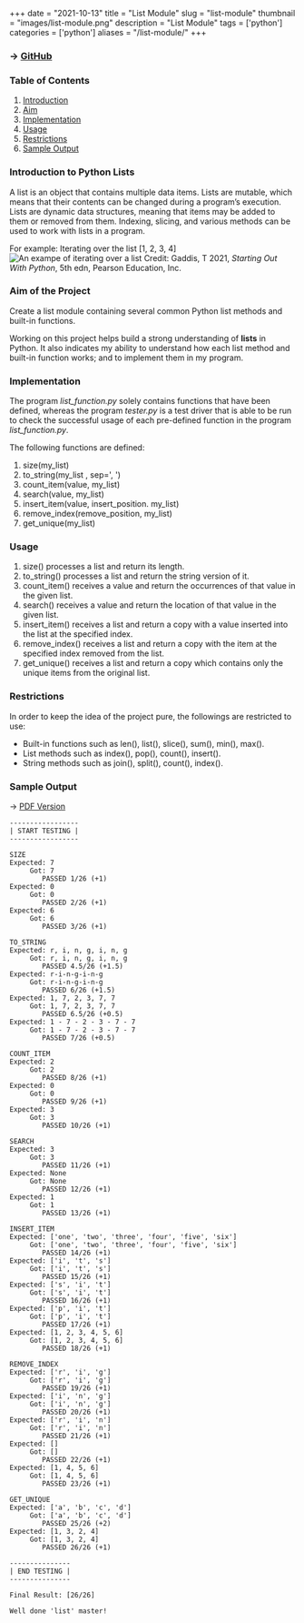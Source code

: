 +++
date = "2021-10-13"
title = "List Module"
slug = "list-module"
thumbnail = "images/list-module.png"
description = "List Module"
tags = ['python']
categories = ['python']
aliases = "/list-module/"
+++

### → [GitHub](https://github.com/tanducmai/list-module)

### Table of Contents

1. [Introduction](#introduction-to-python-lists)
1. [Aim](#aim-of-the-project)
1. [Implementation](#implementation)
1. [Usage](#usage)
1. [Restrictions](#restrictions)
1. [Sample Output](#sample-output)

### Introduction to Python Lists

A list is an object that contains multiple data items. Lists are mutable, which
means that their contents can be changed during a program’s execution. Lists are
dynamic data structures, meaning that items may be added to them or removed from
them. Indexing, slicing, and various methods can be used to work with lists in a
program.

For example: Iterating over the list [1, 2, 3, 4]
![An exampe of iterating over a list](/images/list-module.png)
Credit: Gaddis, T 2021, *Starting Out With Python*, 5th edn, Pearson Education,
Inc.

### Aim of the Project

Create a list module containing several common Python list methods and built-in
functions.

Working on this project helps build a strong understanding of **lists** in
Python. It also indicates my ability to understand how each list method and
built-in function works; and to implement them in my program.

### Implementation

The program *list_function.py* solely contains functions that have been defined,
whereas the program *tester.py* is a test driver that is able to be run to check
the successful usage of each pre-defined function in the program
*list_function.py*.

The following functions are defined:

1. size(my_list)
1. to_string(my_list , sep=', ')
1. count_item(value, my_list)
1. search(value, my_list)
1. insert_item(value, insert_position. my_list)
1. remove_index(remove_position, my_list)
1. get_unique(my_list)

### Usage

1. size() processes a list and return its length.
1. to_string() processes a list and return the string version of it.
1. count_item() receives a value and return the occurrences of that value in the
   given list.
1. search() receives a value and return the location of that value in the given
   list.
1. insert_item() receives a list and return a copy with a value inserted into
   the list at the specified index.
1. remove_index() receives a list and return a copy with the item at the
   specified index removed from the list.
1. get_unique() receives a list and return a copy which contains only the unique
   items from the original list.

### Restrictions

In order to keep the idea of the project pure, the followings are restricted to
use:

- Built-in functions such as len(), list(), slice(), sum(), min(), max().
- List methods such as index(), pop(), count(), insert().
- String methods such as join(), split(), count(), index().

### Sample Output

-> [PDF
Version](https://raw.githubusercontent.com/tanducmai/list-module/main/sample_output.pdf)

```text
-----------------
| START TESTING |
-----------------

SIZE
Expected: 7
     Got: 7
        PASSED 1/26 (+1)
Expected: 0
     Got: 0
        PASSED 2/26 (+1)
Expected: 6
     Got: 6
        PASSED 3/26 (+1)

TO_STRING
Expected: r, i, n, g, i, n, g
     Got: r, i, n, g, i, n, g
        PASSED 4.5/26 (+1.5)
Expected: r-i-n-g-i-n-g
     Got: r-i-n-g-i-n-g
        PASSED 6/26 (+1.5)
Expected: 1, 7, 2, 3, 7, 7
     Got: 1, 7, 2, 3, 7, 7
        PASSED 6.5/26 (+0.5)
Expected: 1 - 7 - 2 - 3 - 7 - 7
     Got: 1 - 7 - 2 - 3 - 7 - 7
        PASSED 7/26 (+0.5)

COUNT_ITEM
Expected: 2
     Got: 2
        PASSED 8/26 (+1)
Expected: 0
     Got: 0
        PASSED 9/26 (+1)
Expected: 3
     Got: 3
        PASSED 10/26 (+1)

SEARCH
Expected: 3
     Got: 3
        PASSED 11/26 (+1)
Expected: None
     Got: None
        PASSED 12/26 (+1)
Expected: 1
     Got: 1
        PASSED 13/26 (+1)

INSERT_ITEM
Expected: ['one', 'two', 'three', 'four', 'five', 'six']
     Got: ['one', 'two', 'three', 'four', 'five', 'six']
        PASSED 14/26 (+1)
Expected: ['i', 't', 's']
     Got: ['i', 't', 's']
        PASSED 15/26 (+1)
Expected: ['s', 'i', 't']
     Got: ['s', 'i', 't']
        PASSED 16/26 (+1)
Expected: ['p', 'i', 't']
     Got: ['p', 'i', 't']
        PASSED 17/26 (+1)
Expected: [1, 2, 3, 4, 5, 6]
     Got: [1, 2, 3, 4, 5, 6]
        PASSED 18/26 (+1)

REMOVE_INDEX
Expected: ['r', 'i', 'g']
     Got: ['r', 'i', 'g']
        PASSED 19/26 (+1)
Expected: ['i', 'n', 'g']
     Got: ['i', 'n', 'g']
        PASSED 20/26 (+1)
Expected: ['r', 'i', 'n']
     Got: ['r', 'i', 'n']
        PASSED 21/26 (+1)
Expected: []
     Got: []
        PASSED 22/26 (+1)
Expected: [1, 4, 5, 6]
     Got: [1, 4, 5, 6]
        PASSED 23/26 (+1)

GET_UNIQUE
Expected: ['a', 'b', 'c', 'd']
     Got: ['a', 'b', 'c', 'd']
        PASSED 25/26 (+2)
Expected: [1, 3, 2, 4]
     Got: [1, 3, 2, 4]
        PASSED 26/26 (+1)

---------------
| END TESTING |
---------------

Final Result: [26/26]

Well done 'list' master!
```

